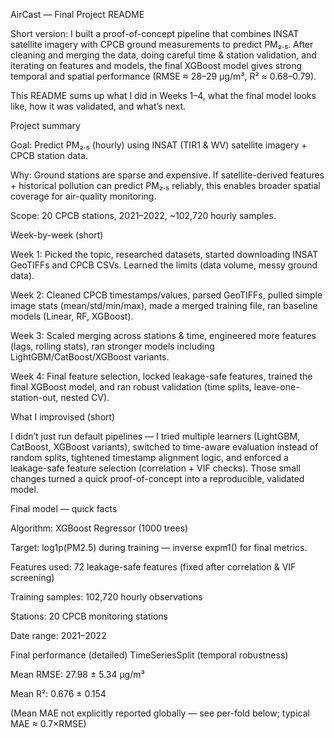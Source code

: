 AirCast — Final Project README

Short version: I built a proof-of-concept pipeline that combines INSAT satellite imagery with CPCB ground measurements to predict PM₂.₅. After cleaning and merging the data, doing careful time & station validation, and iterating on features and models, the final XGBoost model gives strong temporal and spatial performance (RMSE ≈ 28–29 μg/m³, R² ≈ 0.68–0.79).

This README sums up what I did in Weeks 1–4, what the final model looks like, how it was validated, and what’s next.

Project summary

Goal: Predict PM₂.₅ (hourly) using INSAT (TIR1 & WV) satellite imagery + CPCB station data.

Why: Ground stations are sparse and expensive. If satellite-derived features + historical pollution can predict PM₂.₅ reliably, this enables broader spatial coverage for air-quality monitoring.

Scope: 20 CPCB stations, 2021–2022, ~102,720 hourly samples.

Week-by-week (short)

Week 1: Picked the topic, researched datasets, started downloading INSAT GeoTIFFs and CPCB CSVs. Learned the limits (data volume, messy ground data).

Week 2: Cleaned CPCB timestamps/values, parsed GeoTIFFs, pulled simple image stats (mean/std/min/max), made a merged training file, ran baseline models (Linear, RF, XGBoost).

Week 3: Scaled merging across stations & time, engineered more features (lags, rolling stats), ran stronger models including LightGBM/CatBoost/XGBoost variants.

Week 4: Final feature selection, locked leakage-safe features, trained the final XGBoost model, and ran robust validation (time splits, leave-one-station-out, nested CV).

What I improvised (short)

I didn’t just run default pipelines — I tried multiple learners (LightGBM, CatBoost, XGBoost variants), switched to time-aware evaluation instead of random splits, tightened timestamp alignment logic, and enforced a leakage-safe feature selection (correlation + VIF checks). Those small changes turned a quick proof-of-concept into a reproducible, validated model.

Final model — quick facts

Algorithm: XGBoost Regressor (1000 trees)

Target: log1p(PM2.5) during training — inverse expm1() for final metrics.

Features used: 72 leakage-safe features (fixed after correlation & VIF screening)

Training samples: 102,720 hourly observations

Stations: 20 CPCB monitoring stations

Date range: 2021–2022

Final performance (detailed)
TimeSeriesSplit (temporal robustness)

Mean RMSE: 27.98 ± 5.34 μg/m³

Mean R²: 0.676 ± 0.154

(Mean MAE not explicitly reported globally — see per-fold below; typical MAE ≈ 0.7×RMSE)
